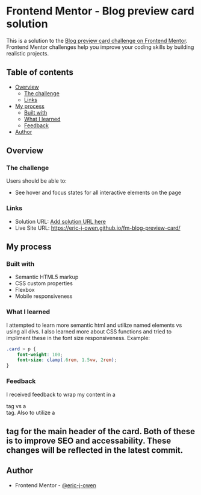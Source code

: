 # Frontend Mentor - Blog preview card solution

This is a solution to the [Blog preview card challenge on Frontend Mentor](https://www.frontendmentor.io/challenges/blog-preview-card-ckPaj01IcS). Frontend Mentor challenges help you improve your coding skills by building realistic projects. 

## Table of contents

- [Overview](#overview)
  - [The challenge](#the-challenge)
  - [Links](#links)
- [My process](#my-process)
  - [Built with](#built-with)
  - [What I learned](#what-i-learned)
  - [Feedback](#feedback)
- [Author](#author)

## Overview

### The challenge

Users should be able to:

- See hover and focus states for all interactive elements on the page

### Links

- Solution URL: [Add solution URL here](https://your-solution-url.com)
- Live Site URL: https://eric-j-owen.github.io/fm-blog-preview-card/

## My process

### Built with

- Semantic HTML5 markup
- CSS custom properties
- Flexbox
- Mobile responsiveness

### What I learned

I attempted to learn more semantic html and utilize named 
elements vs using all divs. I also learned more about CSS
functions and tried to impliment these in the font size
responsiveness. Example:
```css
.card > p {
    font-weight: 100;
    font-size: clamp(.6rem, 1.5vw, 2rem);
}
```

### Feedback

I received feedback to wrap my content in a <main> tag vs a <section> tag. Also to utilize a <h1> tag for the main header of the card. Both of these is to improve SEO and accessability. These changes will be reflected in the latest commit.  

## Author

- Frontend Mentor - [@eric-j-owen](https://www.frontendmentor.io/profile/eric-j-owen)


